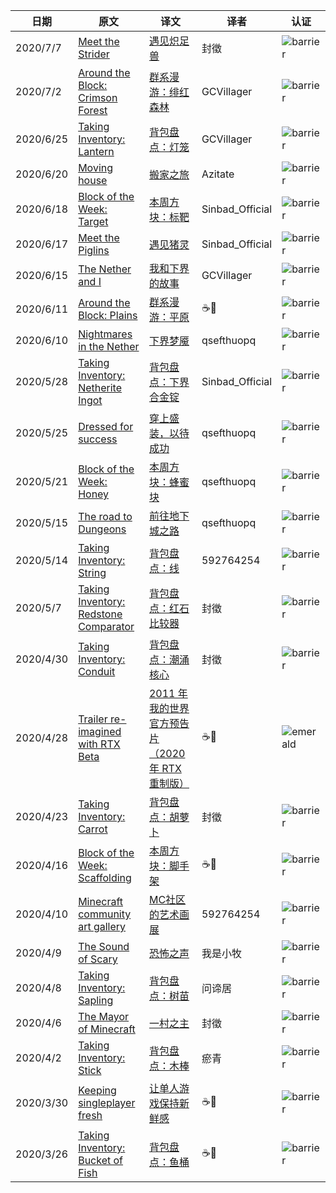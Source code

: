 |日期|原文|译文|译者|认证|
|---|---|---|---|---|
|2020/7/7|[Meet the Strider](https://www.minecraft.net/en-us/article/meet-strider)|[遇见炽足兽](https://www.mcbbs.net/thread-1074407-1-1.html)|封徵|![barrier](https://user-images.githubusercontent.com/15277496/76684847-3c2d4900-65dd-11ea-8d91-c7be623cf3d2.png)|
|2020/7/2|[Around the Block: Crimson Forest](https://www.minecraft.net/en-us/article/around-block--crimson-forest)|[群系漫游：绯红森林](https://www.mcbbs.net/thread-1071347-1-1.html)|GCVillager|![barrier](https://user-images.githubusercontent.com/15277496/76684847-3c2d4900-65dd-11ea-8d91-c7be623cf3d2.png)|
|2020/6/25|[Taking Inventory: Lantern](https://www.minecraft.net/en-us/article/taking-inventory--lantern)|[背包盘点：灯笼](https://www.mcbbs.net/thread-1069602-1-1.html)|GCVillager|![barrier](https://user-images.githubusercontent.com/15277496/76684847-3c2d4900-65dd-11ea-8d91-c7be623cf3d2.png)|
|2020/6/20|[Moving house](https://www.minecraft.net/en-us/article/moving-house)|[搬家之旅](https://www.mcbbs.net/thread-1067238-1-1.html)|Azitate|![barrier](https://user-images.githubusercontent.com/15277496/76684847-3c2d4900-65dd-11ea-8d91-c7be623cf3d2.png)|
|2020/6/18|[Block of the Week: Target](https://www.minecraft.net/en-us/article/block-week--target)|[本周方块：标靶](https://www.mcbbs.net/thread-1063941-1-1.html)|Sinbad_Official|![barrier](https://user-images.githubusercontent.com/15277496/76684847-3c2d4900-65dd-11ea-8d91-c7be623cf3d2.png)|
|2020/6/17|[Meet the Piglins](https://www.minecraft.net/en-us/article/meet-piglins)|[遇见猪灵](https://www.mcbbs.net/thread-1063764-1-1.html)|Sinbad_Official|![barrier](https://user-images.githubusercontent.com/15277496/76684847-3c2d4900-65dd-11ea-8d91-c7be623cf3d2.png)|
|2020/6/15|[The Nether and I](https://www.minecraft.net/en-us/article/the-nether-and-i)|[我和下界的故事](https://www.mcbbs.net/thread-1069141-1-1.html)|GCVillager|![barrier](https://user-images.githubusercontent.com/15277496/76684847-3c2d4900-65dd-11ea-8d91-c7be623cf3d2.png)|
|2020/6/11|[Around the Block: Plains](https://www.minecraft.net/en-us/article/around-block--plains)|[群系漫游：平原](https://www.mcbbs.net/thread-1060392-1-1.html)|☕🐶|![barrier](https://user-images.githubusercontent.com/15277496/76684847-3c2d4900-65dd-11ea-8d91-c7be623cf3d2.png)|
|2020/6/10|[Nightmares in the Nether](https://www.minecraft.net/en-us/article/nightmares-nether)|[下界梦魇](https://www.mcbbs.net/thread-1059821-1-1.html)|qsefthuopq|![barrier](https://user-images.githubusercontent.com/15277496/76684847-3c2d4900-65dd-11ea-8d91-c7be623cf3d2.png)|
|2020/5/28|[Taking Inventory: Netherite Ingot](https://www.minecraft.net/en-us/article/taking-inventory--netherite-ingot)|[背包盘点：下界合金锭](https://www.mcbbs.net/thread-1052814-1-1.html)|Sinbad_Official|![barrier](https://user-images.githubusercontent.com/15277496/76684847-3c2d4900-65dd-11ea-8d91-c7be623cf3d2.png)|
|2020/5/25|[Dressed for success](https://www.minecraft.net/en-us/article/dressed-success)|[穿上盛装，以待成功](https://www.mcbbs.net/thread-1051493-1-1.html)|qsefthuopq|![barrier](https://user-images.githubusercontent.com/15277496/76684847-3c2d4900-65dd-11ea-8d91-c7be623cf3d2.png)|
|2020/5/21|[Block of the Week: Honey](https://www.minecraft.net/en-us/article/block-week--honey)|[本周方块：蜂蜜块](https://www.mcbbs.net/thread-1050499-1-1.html)|qsefthuopq|![barrier](https://user-images.githubusercontent.com/15277496/76684847-3c2d4900-65dd-11ea-8d91-c7be623cf3d2.png)|
|2020/5/15|[The road to Dungeons](https://www.minecraft.net/en-us/article/the-road-dungeons)|[前往地下城之路](https://www.mcbbs.net/thread-1046526-1-1.html)|qsefthuopq|![barrier](https://user-images.githubusercontent.com/15277496/76684847-3c2d4900-65dd-11ea-8d91-c7be623cf3d2.png)|
|2020/5/14|[Taking Inventory: String](https://www.minecraft.net/en-us/article/taking-inventory--string)|[背包盘点：线](https://www.mcbbs.net/thread-1045859-1-1.html)|592764254|![barrier](https://user-images.githubusercontent.com/15277496/76684847-3c2d4900-65dd-11ea-8d91-c7be623cf3d2.png)|
|2020/5/7|[Taking Inventory: Redstone Comparator](https://www.minecraft.net/en-us/article/taking-inventory--redstone-comparator)|[背包盘点：红石比较器](https://www.mcbbs.net/thread-1040820-1-1.html)|封徵|![barrier](https://user-images.githubusercontent.com/15277496/76684847-3c2d4900-65dd-11ea-8d91-c7be623cf3d2.png)|
|2020/4/30|[Taking Inventory: Conduit](https://www.minecraft.net/en-us/article/taking-inventory--conduit)|[背包盘点：潮涌核心](https://www.mcbbs.net/thread-1034654-1-1.html)|封徵|![barrier](https://user-images.githubusercontent.com/15277496/76684847-3c2d4900-65dd-11ea-8d91-c7be623cf3d2.png)|
|2020/4/28|[Trailer re-imagined with RTX Beta](https://www.reddit.com/r/Minecraft/comments/g4tsna/i_recreated_the_2011_official_minecraft_trailer/)|[2011 年我的世界官方预告片（2020 年 RTX 重制版）](https://www.bilibili.com/video/BV1Ag4y1B73B)|☕🐶|![emerald](https://user-images.githubusercontent.com/15277496/76684841-320b4a80-65dd-11ea-8206-e766bbbd3b7d.png)|
|2020/4/23|[Taking Inventory: Carrot](https://www.minecraft.net/en-us/article/taking-inventory--carrot)|[背包盘点：胡萝卜](https://www.mcbbs.net/thread-1027679-1-1.html)|封徵|![barrier](https://user-images.githubusercontent.com/15277496/76684847-3c2d4900-65dd-11ea-8d91-c7be623cf3d2.png)|
|2020/4/16|[Block of the Week: Scaffolding](https://www.minecraft.net/en-us/article/block-week--scaffolding)|[本周方块：脚手架](https://www.mcbbs.net/thread-1021272-1-1.html)|☕🐶|![barrier](https://user-images.githubusercontent.com/15277496/76684847-3c2d4900-65dd-11ea-8d91-c7be623cf3d2.png)|
|2020/4/10|[Minecraft community art gallery](https://www.minecraft.net/en-us/article/minecraft-community-art-gallery)|[MC社区的艺术画展](https://www.mcbbs.net/thread-1015163-1-1.html)|592764254|![barrier](https://user-images.githubusercontent.com/15277496/76684847-3c2d4900-65dd-11ea-8d91-c7be623cf3d2.png)|
|2020/4/9|[The Sound of Scary](https://www.minecraft.net/en-us/article/the-sound-scary)|[恐怖之声](https://www.mcbbs.net/thread-1013471-1-1.html)|我是小牧|![barrier](https://user-images.githubusercontent.com/15277496/76684847-3c2d4900-65dd-11ea-8d91-c7be623cf3d2.png)|
|2020/4/8|[Taking Inventory: Sapling](https://www.minecraft.net/en-us/article/taking-inventory--sapling)|[背包盘点：树苗](https://www.mcbbs.net/thread-1012180-1-1.html)|问谛居|![barrier](https://user-images.githubusercontent.com/15277496/76684847-3c2d4900-65dd-11ea-8d91-c7be623cf3d2.png)|
|2020/4/6|[The Mayor of Minecraft](https://www.minecraft.net/en-us/article/the-mayor-minecraft)|[一村之主](https://www.mcbbs.net/thread-1010118-1-1.html)|封徵|![barrier](https://user-images.githubusercontent.com/15277496/76684847-3c2d4900-65dd-11ea-8d91-c7be623cf3d2.png)|
|2020/4/2|[Taking Inventory: Stick](https://www.minecraft.net/en-us/article/taking-inventory--stick)|[背包盘点：木棒](https://www.mcbbs.net/thread-1007154-1-1.html)|瘀青|![barrier](https://user-images.githubusercontent.com/15277496/76684847-3c2d4900-65dd-11ea-8d91-c7be623cf3d2.png)|
|2020/3/30|[Keeping singleplayer fresh](https://www.minecraft.net/en-us/article/keeping-singleplayer-fresh)|[让单人游戏保持新鲜感](https://www.mcbbs.net/thread-1002747-1-1.html)|☕🐶|![barrier](https://user-images.githubusercontent.com/15277496/76684847-3c2d4900-65dd-11ea-8d91-c7be623cf3d2.png)|
|2020/3/26|[Taking Inventory: Bucket of Fish](https://www.minecraft.net/en-us/article/taking-inventory--bucket-fish)|[背包盘点：鱼桶](https://www.mcbbs.net/thread-998471-1-1.html)|☕🐶|![barrier](https://user-images.githubusercontent.com/15277496/76684847-3c2d4900-65dd-11ea-8d91-c7be623cf3d2.png)|
